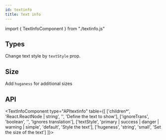 ```yaml
---
id: textinfo
title: Text info
---
```


import { TextInfoComponent } from "./textinfo.js"

## Types

<p>Change text style by <code>textStyle</code> prop.</p>
<TextInfoComponent type="textStyle" style={['primary', 'success', 'danger', 'warning', 'simple']}></TextInfoComponent>

## Size

<p>Add <code>huganess</code> for additional sizes</p>
<TextInfoComponent  type="hugeness" style={["big", "small"]}></TextInfoComponent>

## API

<TextInfoComponent type="APItextinfo" table={[
['children*', 'React.ReactNode | string', '', 'Define the text to show'],
['ignoreTrans', 'boolean', '', 'Ignores translation'],
['textStyle', 'primary | success | danger | warning | simple', 'default', 'Style the text'],
['hugeness', 'string', 'small', 'Set the size of the text']
]}></TextInfoComponent>
